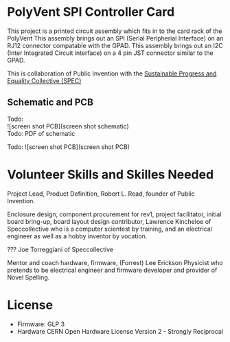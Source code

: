 # PolyVent SPI Controller Card
This project is a printed circuit assembly which fits in to the card rack of the PolyVent
This assembly brings out an SPI (Serial Peripherial Interface) on an RJ12 connector compatable with the GPAD.
This assembly brings out an I2C (Inter Integrated Circuit interface) on a 4 pin JST connector similar to the GPAD.

This is collaboration of Public Invention with the [Sustainable Progress and Equality Collective (SPEC)](https://www.specollective.org/#:~:text=The%20Sustainable%20Progress%20and%20Equality,be%20catalysts%20for%20positive%20change.)


## Schematic and PCB

Todo:  
![screen shot PCB](screen shot schematic)  
Todo: PDF of schematic


Todo: 
![screen shot PCB](screen shot PCB)

# Volunteer Skills and Skilles Needed

Project Lead, Product Definition, Robert L. Read, founder of Public Invention.

Enclosure design, component procurement for rev1, project facilitator, initial board bring-up, board layout design contributor, Lawrence Kincheloe of Speccollective who is a computer scientest by training, and an electrical engineer as well as a hobby inventor by vocation. 

???  Joe Torreggiani of Speccollective

Mentor and coach hardware, firmware, (Forrest) Lee Erickson Physicist who pretends to be electrical engineer and firmware developer and provider of Novel Spelling.


# License

* Firmware: GLP 3
* Hardware CERN Open Hardware License Version 2 - Strongly Reciprocal


